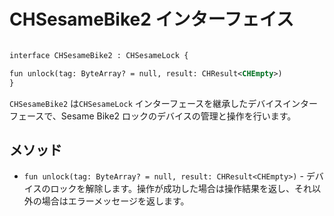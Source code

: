 
# CHSesameBike2 インターフェイス
```svg

interface CHSesameBike2 : CHSesameLock {

fun unlock(tag: ByteArray? = null, result: CHResult<CHEmpty>)
}

```
`CHSesameBike2` は`CHSesameLock` インターフェースを継承したデバイスインターフェースで、Sesame Bike2 ロックのデバイスの管理と操作を行います。

## メソッド

- `fun unlock(tag: ByteArray? = null, result: CHResult<CHEmpty>)` - デバイスのロックを解除します。操作が成功した場合は操作結果を返し、それ以外の場合はエラーメッセージを返します。

